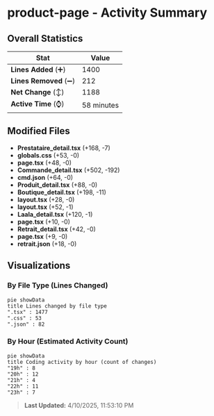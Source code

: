 # product-page - Activity Summary 

## Overall Statistics

| Stat                   | Value                                                             |
| ---------------------- | ----------------------------------------------------------------- |
| **Lines Added** (➕)   | 1400                                          |
| **Lines Removed** (➖) | 212                                        |
| **Net Change** (↕)    | 1188                |
| **Active Time** (⌚)   | 58 minutes |


## Modified Files
- **Prestataire_detail.tsx** (+168, -7)
- **globals.css** (+53, -0)
- **page.tsx** (+48, -0)
- **Commande_detail.tsx** (+502, -192)
- **cmd.json** (+64, -0)
- **Produit_detail.tsx** (+88, -0)
- **Boutique_detail.tsx** (+198, -11)
- **layout.tsx** (+28, -0)
- **layout.tsx** (+52, -1)
- **Laala_detail.tsx** (+120, -1)
- **page.tsx** (+10, -0)
- **Retrait_detail.tsx** (+42, -0)
- **page.tsx** (+9, -0)
- **retrait.json** (+18, -0)

## Visualizations

### By File Type (Lines Changed)

```mermaid
pie showData
title Lines changed by file type
".tsx" : 1477
".css" : 53
".json" : 82
```

### By Hour (Estimated Activity Count)

```mermaid
pie showData
title Coding activity by hour (count of changes)
"19h" : 8
"20h" : 12
"21h" : 4
"22h" : 11
"23h" : 7
```


> **Last Updated:** 4/10/2025, 11:53:10 PM
